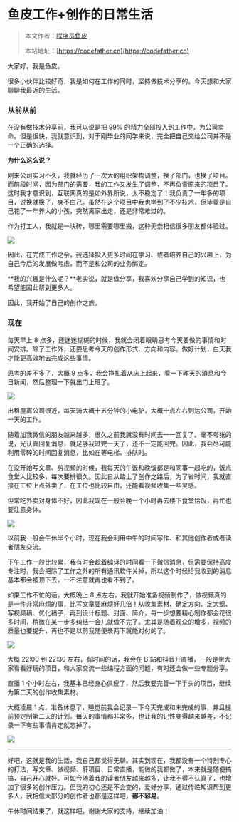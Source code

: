 # 鱼皮工作+创作的日常生活

> 本文作者：[程序员鱼皮](https://yuyuanweb.feishu.cn/wiki/Abldw5WkjidySxkKxU2cQdAtnah)
>
> 本站地址：[https://codefather.cn](https://codefather.cn)

大家好，我是鱼皮。

很多小伙伴比较好奇，我是如何在工作的同时，坚持做技术分享的。今天想和大家聊聊我最近的生活。

### 从前从前

在没有做技术分享前，我可以说是把 99% 的精力全部投入到工作中，为公司卖命。但是很快，我就意识到，对于刚毕业的同学来说，完全把自己交给公司并不是一个正确的选择。

**为什么这么说？**

刚来公司实习不久，我就经历了一次大的组织架构调整，换了部门，也换了项目。而前段时间，因为部门的需要，我的工作又发生了调整，不再负责原来的项目了。这时我才意识到，互联网真的是如外界所说，太不稳定了！我负责了一年多的项目，说换就换了，身不由己。虽然在这个项目中我也学到了不少技术，但毕竟是自己花了一年养大的小孩，突然离家出走，还是非常难过的。

作为打工人，我就是一块砖，哪里需要哪里搬，这种无奈相信很多朋友都体验过。

![](https://pic.yupi.icu/5563/202311031433430.jpeg)

因此，在完成工作之余，我选择投入更多时间在学习、或者培养自己的兴趣上，为自己今后的发展做考虑，而不是和公司的业务绑定。

**我的兴趣是什么呢？**老实说，就是做分享，我喜欢分享自己学到的知识，也希望能因此帮到更多人。

因此，我开始了自己的创作之旅。

### 现在

每天早上 8 点多，还迷迷糊糊的时候，我就会闭着眼睛思考今天要做的事情和时间安排。除了工作外，还要思考今天的创作形式、方向和内容。做好计划，白天我才能更高效地去完成这些事情。

思考的差不多了，大概 9 点多，我会挣扎着从床上起来，看一下昨天的消息和今日新闻，然后整理一下就出门上班了。

![](https://pic.yupi.icu/5563/202311031433780.png)

出租屋离公司很近，每天骑大概十五分钟的小电驴，大概十点左右到达公司，开始一天的工作。

随着加我微信的朋友越来越多，很久之前我就没有时间去一一回复了。毫不夸张的说，光认真回复消息，就足够我过完一天了，还不一定能回完。因此，我会尽可能利用零碎的时间回复消息，比如在等电梯、排队时。

在没开始写文章、剪视频的时候，我每天的午饭和晚饭都是和同事一起吃的，饭点食堂人比较多，每次要排很久。因此自从踏上了创作之路后，为了省时间，我就直接在工位上点外卖了，在工位也比较自由，还能看视频收集一些灵感。

但常吃外卖对身体不好，因此我现在一般会晚一个小时再去楼下食堂恰饭，再忙也要注意身体。

![](https://pic.yupi.icu/5563/202311031433604.jpeg)

以前我一般会午休半个小时，现在我会利用中午的时间写作、和其他创作者或者读者朋友交流。

下午工作一般比较累，我有时会趁着编译的时间看一下微信消息，但需要保持高度专注时，我会把除了工作之外的所有通讯软件关掉，所以这个时候给我收到的消息基本都会被顶下去，一不注意就再也看不到了。

如果工作不忙的话，大概晚上 8 点左右，我就开始准备视频制作了，做视频真的是一件非常麻烦的事，比写文章要麻烦好几倍！从收集素材、确定方向、定大纲、写视频稿、优化稿子，再到设计标题、封面、简介，每一步想要精心制作都会花很多时间，稍微在某一步多纠结一会儿就做不完了。尤其是随着观众的增多，视频的质量也要提升，再也不是以前我随便录两下就能对付的了。

![](https://pic.yupi.icu/5563/202311031433451.jpeg)

大概 22:00 到 22:30 左右，有时间的话，我会在 B 站和抖音开直播，一般是带大家看看好玩的项目，和大家交流一些编程方面的问题，有时还会做一些专题分享。

直播 1 个小时左右，我基本已经身心俱疲了，然后我要完善一下手头的项目，继续为第二天的创作收集素材。

大概凌晨 1 点，准备休息了，睡觉前我会记录一下今天完成和未完成的事，并且提前预定制第二天的计划。每天的事情都非常多，也让我的记性变得越来越差，不记录一下有些事情肯定就忘掉了。

![](https://pic.yupi.icu/5563/202311031433454.jpeg)

------

好吧，这就是我的生活，我自己都觉得无聊。其实到现在，我都没有一个特别专心的打法，写文章、做视频、肝项目、日常直播，能做的我都做了，本来就是随便搞搞，自己开心就好。可如今随着我的读者朋友越来越多，让我不得不认真了，也增加了很多的创作压力。但我的初心还是不会变的，爱好分享，通过传递知识帮到更多人，我相信大部分的创作者也都是这样吧，**都不容易**。

午休时间结束了，就这样吧，谢谢大家的支持，继续加油！